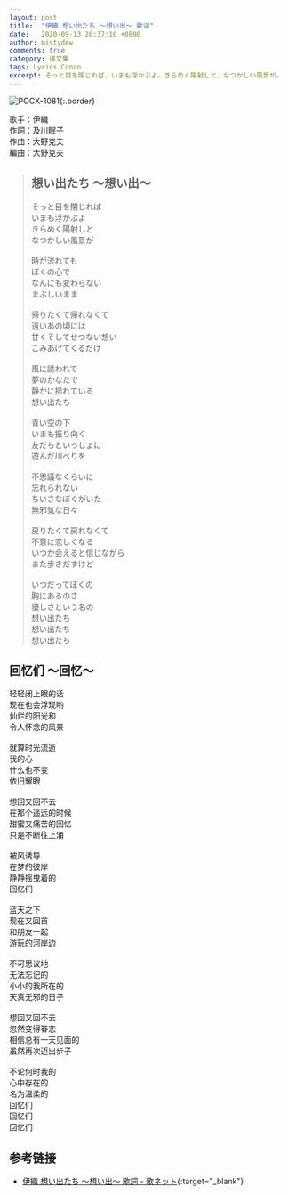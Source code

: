 ```yaml
---
layout: post
title:  "伊織 想い出たち 〜想い出〜 歌词"
date:   2020-09-13 20:37:10 +0800
author: mistydew
comments: true
category: 译文集
tags: Lyrics Conan
excerpt: そっと目を閉じれば、いまも浮かぶよ。きらめく陽射しと、なつかしい風景が。
---
```

![POCX-1081](https://www.generasia.com/w/images/5/58/IORI_BGI_A.jpg){:.border}

歌手：伊織<br>
作詞：及川眠子<br>
作曲：大野克夫<br>
編曲：大野克夫

<blockquote class="lyric-original">
  <h2>想い出たち 〜想い出〜</h2>
  <p>
    そっと目を閉じれば<br>
    いまも浮かぶよ<br>
    きらめく陽射しと<br>
    なつかしい風景が<br>
    <br>
    時が流れても<br>
    ぼくの心で<br>
    なんにも変わらない<br>
    まぶしいまま<br>
    <br>
    帰りたくて帰れなくて<br>
    遠いあの頃には<br>
    甘くそしてせつない想い<br>
    こみあげてくるだけ<br>
    <br>
    風に誘われて<br>
    夢のかなたで<br>
    静かに揺れている<br>
    想い出たち<br>
    <br>
    青い空の下<br>
    いまも振り向く<br>
    友だちといっしょに<br>
    遊んだ川べりを<br>
    <br>
    不思議なくらいに<br>
    忘れられない<br>
    ちいさなぼくがいた<br>
    無邪気な日々<br>
    <br>
    戻りたくて戻れなくて<br>
    不意に恋しくなる<br>
    いつか会えると信じながら<br>
    また歩きだすけど<br>
    <br>
    いつだってぼくの<br>
    胸にあるのさ<br>
    優しさという名の<br>
    想い出たち<br>
    想い出たち<br>
    想い出たち
  </p>
</blockquote>

<div class="lyric-translation">
  <h2>回忆们 ～回忆～</h2>
  <p>
    轻轻闭上眼的话<br>
    现在也会浮现哟<br>
    灿烂的阳光和<br>
    令人怀念的风景<br>
    <br>
    就算时光流逝<br>
    我的心<br>
    什么也不变<br>
    依旧耀眼<br>
    <br>
    想回又回不去<br>
    在那个遥远的时候<br>
    甜蜜又痛苦的回忆<br>
    只是不断往上涌<br>
    <br>
    被风诱导<br>
    在梦的彼岸<br>
    静静摇曳着的<br>
    回忆们<br>
    <br>
    蓝天之下<br>
    现在又回首<br>
    和朋友一起<br>
    游玩的河岸边<br>
    <br>
    不可思议地<br>
    无法忘记的<br>
    小小的我所在的<br>
    天真无邪的日子<br>
    <br>
    想回又回不去<br>
    忽然变得眷恋<br>
    相信总有一天见面的<br>
    虽然再次迈出步子<br>
    <br>
    不论何时我的<br>
    心中存在的<br>
    名为温柔的<br>
    回忆们<br>
    回忆们<br>
    回忆们
  </p>
</div>

## 参考链接

* [伊織 想い出たち 〜想い出〜 歌詞 - 歌ネット](https://www.uta-net.com/song/58237/){:target="_blank"}
